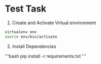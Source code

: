 # Test Task

1. Create and Activate Virtual environment

```bash
virtualenv env
source env/bin/activate
```
2. Install Dependencies

'''bash
pip install -r requirements.txt
'''
